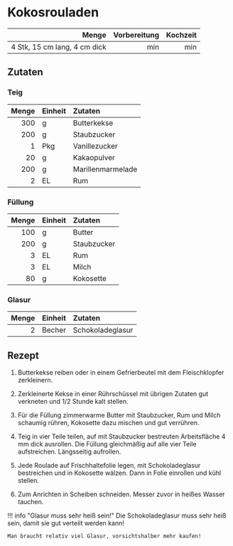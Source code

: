 # Kokosrouladen

|                        Menge | Vorbereitung | Kochzeit |
| ----------------------------:| ------------:| --------:|
| 4 Stk, 15 cm lang, 4 cm dick |          min |      min |

## Zutaten

### Teig

| Menge | Einheit | Zutaten           |
| -----:|:------- |:----------------- |
|   300 | g       | Butterkekse       |
|   200 | g       | Staubzucker       |
|     1 | Pkg     | Vanillezucker     |
|    20 | g       | Kakaopulver       |
|   200 | g       | Marillenmarmelade |
|     2 | EL      | Rum               |

### Füllung

| Menge | Einheit | Zutaten     |
| -----:|:------- |:----------- |
|   100 | g       | Butter      |
|   200 | g       | Staubzucker |
|     3 | EL      | Rum         |
|     3 | EL      | Milch       |
|    80 | g       | Kokosette   |

### Glasur

| Menge | Einheit | Zutaten          |
| -----:|:------- |:---------------- |
|     2 | Becher  | Schokoladeglasur |

## Rezept

1.  Butterkekse reiben oder in einem Gefrierbeutel mit dem Fleischklopfer
    zerkleinern.

2.  Zerkleinerte Kekse in einer Rührschüssel mit übrigen Zutaten gut verkneten
    und 1/2 Stunde kalt stellen.

3.  Für die Füllung zimmerwarme Butter mit Staubzucker, Rum und Milch schaumig
    rühren, Kokosette dazu mischen und gut verrühren.

4.  Teig in vier Teile teilen, auf mit Staubzucker bestreuten Arbeitsfläche
    4 mm dick ausrollen. Die Füllung gleichmäßig auf alle vier Teile
    aufstreichen. Längsseitig aufrollen.

5.  Jede Roulade auf Frischhaltefolie legen, mit Schokoladeglasur bestreichen
    und in Kokosette wälzen. Dann in Folie einrollen und kühl stellen.

6.  Zum Anrichten in Scheiben schneiden. Messer zuvor in heißes Wasser tauchen.

!!! info "Glasur muss sehr heiß sein!"
    Die Schokoladeglasur muss sehr heiß sein, damit sie gut verteilt werden
    kann!

    Man braucht relativ viel Glasur, vorsichtshalber mehr kaufen!

